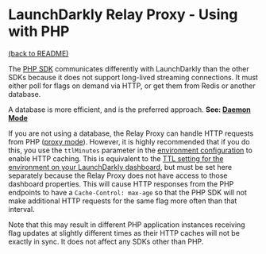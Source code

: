 # LaunchDarkly Relay Proxy - Using with PHP

[(back to README)](../README.md)

The [PHP SDK](https://github.com/launchdarkly/php-server-sdk) communicates differently with LaunchDarkly than the other SDKs because it does not support long-lived streaming connections. It must either poll for flags on demand via HTTP, or get them from Redis or another database.

A database is more efficient, and is the preferred approach. **See: [Daemon Mode](./daemon-mode.md)**

If you are not using a database, the Relay Proxy can handle HTTP requests from PHP ([proxy mode](./proxy-mode.md)). However, it is highly recommended that if you do this, you use the `ttlMinutes` parameter in the [environment configuration](./configuration.md#file-section-environment-name) to enable HTTP caching. This is equivalent to the [TTL setting for the environment on your LaunchDarkly dashboard](https://docs.launchdarkly.com/home/managing-flags/environments#ttl-settings), but must be set here separately because the Relay Proxy does not have access to those dashboard properties. This will cause HTTP responses from the PHP endpoints to have a `Cache-Control: max-age` so that the PHP SDK will not make additional HTTP requests for the same flag more often than that interval.

Note that this may result in different PHP application instances receiving flag updates at slightly different times as their HTTP caches will not be exactly in sync. It does not affect any SDKs other than PHP.
